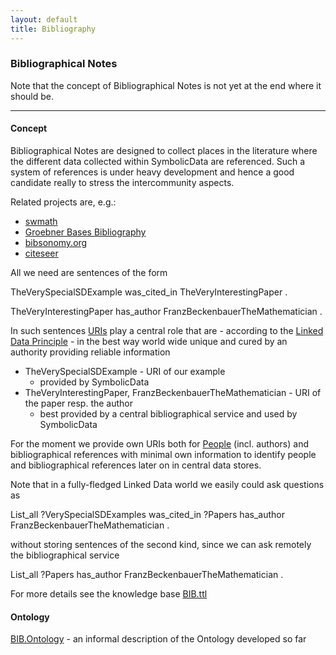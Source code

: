 ```yaml
---
layout: default
title: Bibliography
---
```


### Bibliographical Notes

Note that the concept of Bibliographical Notes is not yet at the end where it should be.

* * * * *

#### Concept

Bibliographical Notes are designed to collect places in the literature where the different data collected within SymbolicData are referenced. Such a system of references is under heavy development and hence a good candidate really to stress the intercommunity aspects.

Related projects are, e.g.:

-   [swmath](http://www.swmath.org/)
-   [Groebner Bases Bibliography](http://www.ricam.oeaw.ac.at/Groebner-Bases-Bibliography/index.php)
-   [bibsonomy.org](http://www.bibsonomy.org)
-   [citeseer](http://citeseerx.ist.psu.edu)

All we need are sentences of the form

  
TheVerySpecialSDExample was\_cited\_in TheVeryInterestingPaper .

TheVeryInterestingPaper has\_author FranzBeckenbauerTheMathematician .

In such sentences [URIs](https://en.wikipedia.org/wiki/Uniform_resource_identifier) play a central role that are - according to the [Linked Data Principle](https://en.wikipedia.org/wiki/Linked_Data) - in the best way world wide unique and cured by an authority providing reliable information

-   TheVerySpecialSDExample - URI of our example
    -   provided by SymbolicData
-   TheVeryInterestingPaper, FranzBeckenbauerTheMathematician - URI of the paper resp. the author
    -   best provided by a central bibliographical service and used by SymbolicData

For the moment we provide own URIs both for [People](People "wikilink") (incl. authors) and bibliographical references with minimal own information to identify people and bibliographical references later on in central data stores.

Note that in a fully-fledged Linked Data world we easily could ask questions as

  
List\_all ?VerySpecialSDExamples was\_cited\_in ?Papers has\_author FranzBeckenbauerTheMathematician .

without storing sentences of the second kind, since we can ask remotely the bibliographical service

  
List\_all ?Papers has\_author FranzBeckenbauerTheMathematician .

For more details see the knowledge base [BIB.ttl](http://symbolicdata.org/RDFData/BIB.ttl)

#### Ontology

[BIB.Ontology](BIB.Ontology "wikilink") - an informal description of the Ontology developed so far
